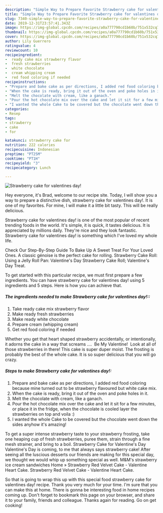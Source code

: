 ```yaml
---
description: "Simple Way to Prepare Favorite Strawberry cake for valentines day!"
title: "Simple Way to Prepare Favorite Strawberry cake for valentines day!"
slug: 7340-simple-way-to-prepare-favorite-strawberry-cake-for-valentines-day
date: 2019-12-31T23:57:41.343Z
image: https://img-global.cpcdn.com/recipes/a0a777790cd1b60b/751x532cq70/strawberry-cake-for-valentines-day-recipe-main-photo.jpg
thumbnail: https://img-global.cpcdn.com/recipes/a0a777790cd1b60b/751x532cq70/strawberry-cake-for-valentines-day-recipe-main-photo.jpg
cover: https://img-global.cpcdn.com/recipes/a0a777790cd1b60b/751x532cq70/strawberry-cake-for-valentines-day-recipe-main-photo.jpg
author: Lily Guerrero
ratingvalue: 4
reviewcount: 10
recipeingredient:
-  ready cake mix strawberry flavor
-  fresh strawberries
-  white chocolate
-  cream whipping cream
-  red food coloring if needed
recipeinstructions:
- "Prepare and bake cake as per directions, I added red food coloring because mine turned out to be strawberry flavoured but white cake mix."
- "When the cake is ready, bring it out of the oven and poke holes in it."
- "Melt the chocolate with cream, like a ganach."
- "Pour the hot chocolate mix over the cake and let it sit for a few minutes, or place it in the fridge, when the chocolate is cooled layer the strawberries on top and voila :)"
- "I wanted the whole Cake to be covered but the chocolate went down the sides anyhow it&#39;s amazing!"
categories:
- Resep
tags:
- strawberry
- cake
- for

katakunci: strawberry cake for
nutrition: 222 calories
recipecuisine: Indonesian
preptime: "PT25M"
cooktime: "PT1H"
recipeyield: "3"
recipecategory: Lunch

---
```



![Strawberry cake for valentines day!](https://img-global.cpcdn.com/recipes/a0a777790cd1b60b/751x532cq70/strawberry-cake-for-valentines-day-recipe-main-photo.jpg)

Hey everyone, it's Brad, welcome to our recipe site. Today, I will show you a way to prepare a distinctive dish, strawberry cake for valentines day!. It is one of my favorites. For mine, I will make it a little bit tasty. This will be really delicious.

Strawberry cake for valentines day! is one of the most popular of recent trending foods in the world. It's simple, it is quick, it tastes delicious. It is appreciated by millions daily. They're nice and they look fantastic. Strawberry cake for valentines day! is something which I've loved my whole life.

Check Our Step-By-Step Guide To Bake Up A Sweet Treat For Your Loved Ones. A classic génoise is the perfect cake for rolling. Strawberry Cake Roll: Using a Jelly Roll Pan: Valentine&#39;s Day Strawberry Cake Roll; Valentine&#39;s Day Treat.


To get started with this particular recipe, we must first prepare a few ingredients. You can have strawberry cake for valentines day! using 5 ingredients and 5 steps. Here is how you can achieve that.

##### The ingredients needed to make Strawberry cake for valentines day!::

1. Take  ready cake mix strawberry flavor
1. Make ready  fresh strawberries
1. Make ready  white chocolate
1. Prepare  cream (whipping cream)
1. Get  red food coloring if needed


Whether you get that heart shaped strawberry accidentally, or intentionally, it adorns the cake in a way that screams …. ︎ Be My Valentine! ︎ Look at all of those strawberries in there! This cake is super duper moist. The frosting is probably the best of the whole cake. It is so super delicious that you will go crazy. 

##### Steps to make Strawberry cake for valentines day!:

1. Prepare and bake cake as per directions, I added red food coloring because mine turned out to be strawberry flavoured but white cake mix.
1. When the cake is ready, bring it out of the oven and poke holes in it.
1. Melt the chocolate with cream, like a ganach.
1. Pour the hot chocolate mix over the cake and let it sit for a few minutes, or place it in the fridge, when the chocolate is cooled layer the strawberries on top and voila :)
1. I wanted the whole Cake to be covered but the chocolate went down the sides anyhow it&#39;s amazing!


To get a super intense strawberry taste to your strawberry frosting, take one heaping cup of fresh strawberries, puree them, strain through a fine mesh strainer, and bring to a boil. Strawberry Cake for Valentine&#39;s Day Valentine&#39;s Day is coming, to me that always says strawberry cake! After seeing all the luscious desserts our friends are making for this special day, we thought we would whip up something special as well. M&amp;M&#39;s strawberry ice cream sandwiches Home » Strawberry Red Velvet Cake - Valentine Heart Cake. Strawberry Red Velvet Cake - Valentine Heart Cake. 

So that is going to wrap this up with this special food strawberry cake for valentines day! recipe. Thank you very much for your time. I'm sure that you can make this at home. There is gonna be interesting food in home recipes coming up. Don't forget to bookmark this page on your browser, and share it to your family, friends and colleague. Thanks again for reading. Go on get cooking!
